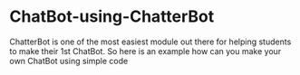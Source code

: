 # ChatBot-using-ChatterBot
ChatterBot is one of the most easiest module out there for helping students to make their 1st ChatBot. So here is an example how can you make your own ChatBot using simple code
